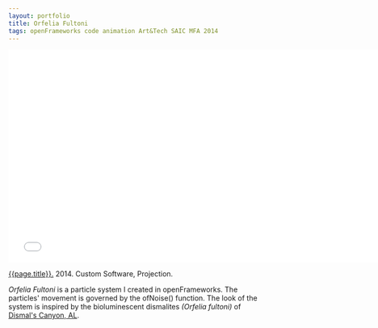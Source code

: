 ```yaml
---
layout: portfolio
title: Orfelia Fultoni
tags: openFrameworks code animation Art&Tech SAIC MFA 2014
---
```


<div class="js-video vimeo widescreen">
<iframe src="//player.vimeo.com/video/99901991?title=0&amp;byline=0&amp;portrait=0" width="750" height="422" frameborder="0" webkitallowfullscreen mozallowfullscreen allowfullscreen></iframe>
</div>

[{{page.title}}.](http://vimeo.com/99901991)  2014.  Custom Software, Projection.

*Orfelia Fultoni* is a particle system I created in openFrameworks. The particles' movement is governed by the ofNoise() function. The look of the system is inspired by the bioluminescent dismalites *(Orfelia fultoni)* of [Dismal's Canyon, AL](http://www.dismalscanyon.com/dismalites/index.html).
